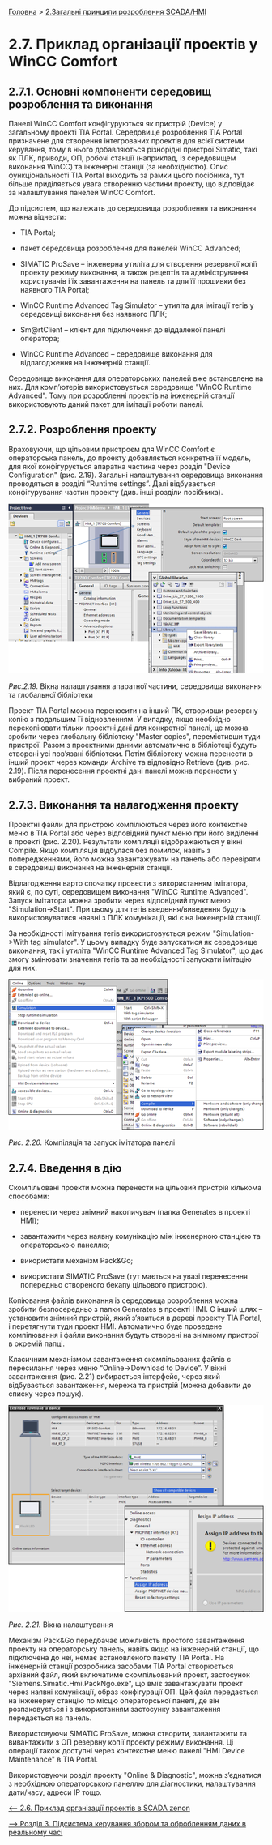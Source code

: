 [Головна](README.md) > [2.Загальні принципи розроблення SCADA/HMI](2.md)

# 2.7. Приклад організації проектів у WinCC Comfort

## 2.7.1. Основні компоненти середовищ розроблення та виконання 

Панелі WinCC Comfort конфігуруються як пристрій (Device) у загальному проекті TIA Portal. Середовище розроблення TIA Portal призначене для створення інтегрованих проектів для всієї системи керування, тому в нього добавляються різнорідні пристрої Simatic, такі як ПЛК, приводи, ОП, робочі станції (наприклад, із середовищем виконання WinCC) та інженерні станції (за необхідністю). Опис функціональності TIA Portal виходить за рамки цього посібника, тут більше приділяється увага створенню частини проекту, що відповідає за налаштування панелей WinCC Comfort.

До підсистем, що належать до середовища розроблення та виконання можна віднести:

- TIA Portal;

- пакет середовища розроблення для панелей WinCC Advanced;

- SIMATIC ProSave – інженерна утиліта для створення резервної копії проекту режиму виконання, а також рецептів та адміністрування користувачів і їх завантаження на панель та для її прошивки без наявного TIA Portal; 

- WinCC Runtime Advanced Tag Simulator – утиліта для імітації тегів у середовищі виконання без наявного ПЛК;

- Sm@rtClient – клієнт для підключення до віддаленої панелі оператора;

- WinCC Runtime Advanced – середовище виконання для відлагодження на інженерній станції. 

Середовище виконання для операторських панелей вже встановлене на них. Для комп’ютерів використовується середовище "WinCC Runtime Advanced". Тому при розробленні проектів на інженерній станції використовують даний пакет для імітації роботи панелі. 

## 2.7.2. Розроблення проекту

Враховуючи, що цільовим пристроєм для WinCC Comfort є операторська панель, до проекту добавляється конкретна її модель, для якої конфігурується апаратна частина через розділ "Device Configuration" (рис. 2.19). Загальні налаштування середовища виконання проводяться в розділі “Runtime settings”. Далі відбувається конфігурування частин проекту (див. інші розділи посібника).  

![](media2/2_19.png)

*Рис.2.19.* Вікна налаштування апаратної частини, середовища виконання 
 та глобальної бібліотеки

Проект TIA Portal можна переносити на інший ПК, створивши резервну копію з подальшим її відновленням. У випадку, якщо необхідно перекопіювати тільки проектні дані для конкретної панелі, це можна зробити через глобальну бібліотеку "Master copies", перемістивши туди пристрої. Разом з проектними даними автоматично в бібліотеці будуть створені усі пов’язані бібліотеки. Потім бібліотеку можна перенести в інший проект через команди Archive та відповідно Retrieve (див. рис. 2.19). Після перенесення проектні дані панелі можна перенести у вибраний проект. 

## 2.7.3. Виконання та налагодження проекту

Проектні файли для пристрою компілюються через його контекстне меню в TIA Portal або через відповідний пункт меню при його виділенні в проекті (рис. 2.20). Результати компіляції відображаються у вікні Compile. Якщо компіляція відбулася без помилок, навіть з попередженнями, його можна завантажувати на панель або перевіряти в середовищі виконання на інженерній станції.

Відлагодження варто спочатку провести з використанням імітатора, який є, по суті, середовищем виконання "WinCC Runtime Advanced". Запуск імітатора можна зробити через відповідний пункт меню "Simulation->Start". При цьому для тегів введення/виведення будуть використовуватися наявні з ПЛК комунікації, які є на інженерній станції. 

За необхідності імітування тегів використовується режим "Simulation->With tag simulator". У цьому випадку буде запускатися як середовище виконання, так і утиліта "WinCC Runtime Advanced Tag Simulator", що дає змогу змінювати значення тегів та за необхідності запускати імітацію для них.     

![](media2/2_20.png)

*Рис. 2.20.* Компіляція та запуск імітатора панелі 

## 2.7.4. Введення в дію

Скомпільовані проекти можна перенести на цільовий пристрій кількома способами:

- перенести через знімний накопичувач (папка Generates в проекті HMI);

- завантажити через наявну комунікацію між інженерною станцією та операторською панеллю;

- використати механізм Pack&Go;

- використати SIMATIC ProSave (тут мається на увазі перенесення попередньо створеного бекапу цільового пристрою).

Копіювання файлів виконання із середовища розроблення можна зробити безпосередньо з папки Generates в проекті HMI. Є інший шлях – установити знімний пристрій, який з’явиться в дереві проекту TIA Portal, і перетягнути туди проект HMI. Автоматично буде проведене компілювання і файли виконання будуть створені на знімному пристрої в окремій папці.    

Класичним механізмом завантаження скомпільованих файлів є пересилання через меню “Online->Download to Device”. У вікні завантаження (рис. 2.21) вибирається інтерфейс, через який відбувається завантаження, мережа та пристрій (можна добавити до списку через пошук).   

![](media2/2_21.png)

*Рис. 2.21.* Вікна налаштування

Механізм Pack&Go передбачає можливість простого завантаження проекту на операторську панель, навіть якщо на інженерній станції, що підключена до неї, немає встановленого пакету TIA Portal. На інженерній станції розробника засобами TIA Portal створюється архівний файл, який включатиме скомпільований проект, застосунок "Siemens.Simatic.Hmi.PackNgo.exe", що вміє завантажувати проект через наявні комунікації, образ конфігурації ОП. Цей файл передається на інженерну станцію по місцю операторської панелі, де він розпаковується і з використанням застосунку завантаження передається на панель.

Використовуючи SIMATIC ProSave, можна створити, завантажити та вивантажити з ОП резервну копії проекту режиму виконання. Ці операції також доступні через контекстне меню панелі "HMI Device Maintenance" в TIA Portal.  

Використовуючи розділ проекту "Online & Diagnostic", можна з’єднатися з необхідною операторською панеллю для діагностики, налаштування дати/часу, адреси IP тощо. 

[<-- 2.6. Приклад організації проектів в SCADA zenon](2_6.md)

[--> Розділ 3. Підсистема керування збором та обробленням даних в реальному часі](3.md)
